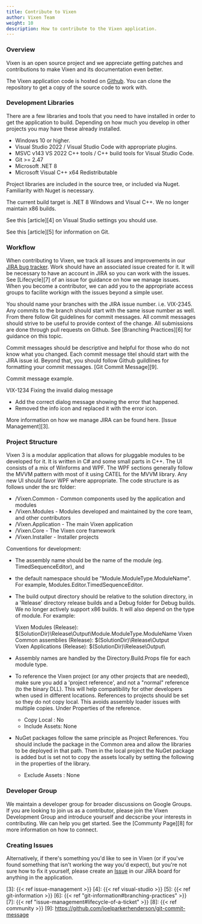 ```yaml
---
title: Contribute to Vixen
author: Vixen Team
weight: 10
description: How to contribute to the Vixen application.
---
```


### Overview

Vixen is an open source project and we appreciate getting patches and contributions to make Vixen and its documentation even better.

The Vixen application code is hosted on [Github][1]. You can clone the repository to get a copy of the source code to work with.

### Development Libraries

There are a few libraries and tools that you need to have installed in order to get the application to build. Depending on how much you develop in other projects you may have these already installed.

* Windows 10 or higher.
* Visual Studio 2022 / Visual Studio Code with appropriate plugins.
* MSVC v143 VS 2022 C++ tools / C++ build tools for Visual Studio Code.
* Git >= 2.47
* Microsoft .NET 8
* Microsoft Visual C++ x64 Redistributable

Project libraries are included in the source tree, or included via Nuget. Familiarity with Nuget is necessary.

The current build target is .NET 8 Windows and Visual C++. We no longer maintain x86 builds.

See this [article][4] on Visual Studio settings you should use.

See this [article][5] for information on Git.

### Workflow

When contributing to Vixen, we track all issues and improvements in our [JIRA bug tracker][2]. Work should have an associated issue created for it. It will be necessary to have an account in JIRA so you can work with the issues. See [Lifecycle][7] of an issue for guidance on how we manage issues. When you become a contributor, we can add you to the appropriate access groups to facilite workign with the issues beyond a simple user.

You should name your branches with the JIRA issue number. i.e. VIX-2345. Any commits to the branch should start with the same issue number as well. From there follow Git guidelines for commit messages. All commit messages should strive to be useful to provide context of the change. All submissions are done through pull requests on Github. See [Branching Practices][6] for guidance on this topic.

Commit messages should be descriptive and helpful for those who do not know what you changed. Each commit message titel should start with the JIRA issue id. Beyond that, you should follow Github guildlines for formatting your commit messages. [Git Commit Message][9].

Commit message example.

VIX-1234 Fixing the invalid dialog message

* Add the correct dialog message showing the error that happened.
* Removed the info icon and replaced it with the error icon.
  
More information on how we manage JIRA can be found here. [Issue Management][3].

### Project Structure

Vixen 3 is a modular application that allows for pluggable modules to be developed for it. It is written in C# and some small parts in C++. The UI consists of a mix of Winforms and WPF. The WPF sections generally follow the MVVM pattern with most of it using CATEL for the MVVM library. Any new UI should favor WPF where appropriate. The code structure is as follows under the src folder:

* /Vixen.Common - Common components used by the application and modules
* /Vixen.Modules - Modules developed and maintained by the core team, and other contributors
* /Vixen.Application - The main Vixen application
* /Vixen.Core - The Vixen core framework 
* /Vixen.Installer - Installer projects

Conventions for development:

* The assembly name should be the name of the module (eg. TimedSequenceEditor), and
* the default namespace should be "Module.ModuleType.ModuleName". For
  example, Modules.Editor.TimedSequenceEditor.
* The build output directory should be relative to the solution directory, in a
  'Release' directory release builds and a Debug folder for Debug builds. We no longer actively support x86 builds.
  It will also depend on the type of module. For example:
  
  Vixen Modules (Release):              $(SolutionDir)\Release\Output\Module.ModuleType.ModuleName
  Vixen Common assemblies (Release):    $(SolutionDir)\Release\Output\
  Vixen Applications (Release):         $(SolutionDir)\Release\Output\
* Assembly names are handled by the Directory.Build.Props file for each module type.
  
* To reference the Vixen project (or any other projects that are needed), make sure you
  add a 'project reference', and not a "normal" reference (to the binary DLL). This will help compatibility for other developers when used in different locations. References to projects should be set so they do not copy local. This avoids assembly loader issues with multiple copies. Under Properties of the reference.
  
  * Copy Local : No
  * Include Assets: None

* NuGet packages follow the same principle as Project References. You should include the package in the Common area and allow the libraries to be deployed in that path. Then in the local project the NuGet package is added but is set not to copy the assets locally by setting the following in the properties of the library.
  * Exclude Assets : None

### Developer Group

We maintain a developer group for broader discussions on Google Groups. If you are looking to join us as a contributor, please join the Vixen Development Group and introduce yourself and decscribe your interests in contributing. We can help you get started. See the [Communty Page][8] for more information on how to connect.

### Creating Issues

Alternatively, if there's something you'd like to see in Vixen (or if you've found something that isn't working the way you'd expect), but you're not sure how to fix it yourself, please create an [Issue][2] in our JIRA board for anything in the application.

[1]: https://github.com/vixenlights/vixen
[2]: https://bugs.vixenlights.com
[3]: {{< ref issue-management >}}
[4]: {{< ref visual-studio >}}
[5]: {{< ref git-information >}}
[6]: {{< ref "git-information#branching-practices" >}}
[7]: {{< ref "issue-management#lifecycle-of-a-ticket" >}}
[8]: {{< ref community >}}
[9]: <https://github.com/joelparkerhenderson/git-commit-message>
